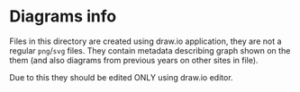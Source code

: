 # Diagrams info

Files in this directory are created using draw.io application, they are not a regular `png`/`svg` files. They contain metadata describing graph shown on the them (and also diagrams from previous years on other sites in file).

Due to this they should be edited ONLY using draw.io editor.
